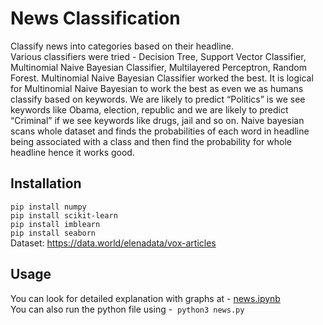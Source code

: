 # News Classification
Classify news into categories based on their headline.  
Various classifiers were tried - Decision Tree, Support Vector Classifier, Multinomial Naive Bayesian Classifier,
Multilayered Perceptron, Random Forest. Multinomial Naive Bayesian Classifier worked the best. It is logical
for Multinomial Naive Bayesian to work the best as even we as humans classify based on keywords. We are
likely to predict “Politics” is we see keywords like Obama, election, republic and we are likely to predict
“Criminal” if we see keywords like drugs, jail and so on. Naive bayesian scans whole dataset and finds the
probabilities of each word in headline being associated with a class and then find the probability for whole
headline hence it works good.

## Installation
`pip install numpy`  
`pip install scikit-learn`   
`pip install imblearn`  
`pip install seaborn`  
Dataset: https://data.world/elenadata/vox-articles

## Usage
You can look for detailed explanation with graphs at - [news.ipynb](news.ipynb)  
You can also run the python file using -  `python3 news.py`


